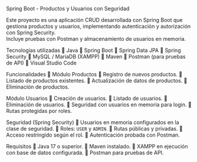 Spring Boot - Productos y Usuarios con Seguridad

Este proyecto es una aplicación CRUD desarrollada con Spring Boot que gestiona productos y usuarios, implementando autenticación y autorización con Spring Security.  
Incluye pruebas con Postman y almacenamiento de usuarios en memoria.

 Tecnologías utilizadas
	Java
	Spring Boot
	Spring Data JPA
	Spring Security
	MySQL / MariaDB (XAMPP)
	Maven
	Postman (para pruebas de API)
	Visual Studio Code

Funcionalidades
	Módulo Productos
	Registro de nuevos productos.
	Listado de productos existentes.
	Actualización de datos de productos.
	Eliminación de productos.

Módulo Usuarios
	Creación de usuarios.
	Listado de usuarios.
	Eliminación de usuarios.
	Seguridad con usuarios en memoria para login.
	Rutas protegidas por roles.

Seguridad (Spring Security)
	Usuarios en memoria configurados en la clase de seguridad.
	Roles: `USER` y `ADMIN`.
	Rutas públicas y privadas.
	Acceso restringido según el rol.
	Autenticación probada con Postman.

Requisitos
	Java 17 o superior.
	Maven instalado.
	XAMPP en ejecución con base de datos configurada.
	Postman para pruebas de API.
